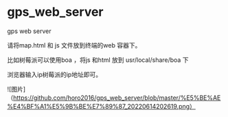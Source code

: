 # gps_web_server

gps web server 

请将map.html 和 js 文件放到终端的web 容器下。

比如树莓派可以使用boa ，将js  和html 放到 usr/local/share/boa 下

浏览器输入ip树莓派的ip地址即可。




![图片]（https://github.com/horo2016/gps_web_server/blob/master/%E5%BE%AE%E4%BF%A1%E5%9B%BE%E7%89%87_20220614202619.png）
